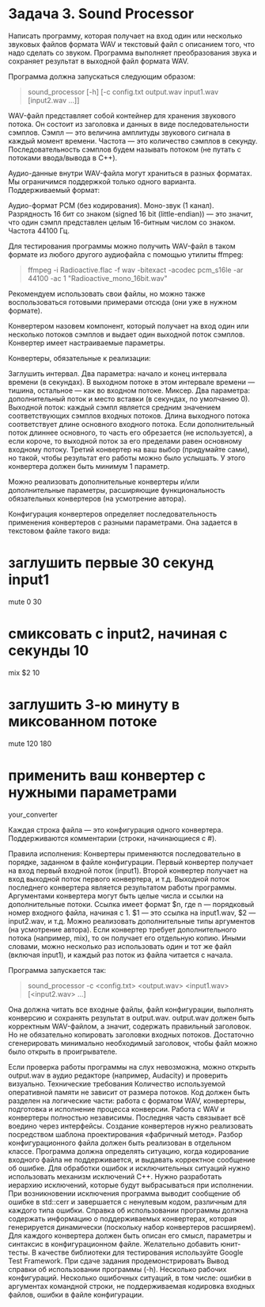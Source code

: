 # Задача 3. Sound Processor
Написать программу, которая получает на вход один или несколько звуковых файлов формата WAV и текстовый файл с описанием того, что надо сделать со звуком. Программа выполняет преобразования звука и сохраняет результат в выходной файл формата WAV.

Программа должна запускаться следующим образом:

> sound_processor [-h] [-c config.txt output.wav input1.wav [input2.wav …]]

WAV-файл представляет собой контейнер для хранения звукового потока. Он состоит из заголовка и данных в виде последовательности сэмплов. Сэмпл — это величина амплитуды звукового сигнала в каждый момент времени. Частота — это количество сэмплов в секунду. Последовательность сэмплов будем называть потоком (не путать с потоками ввода/вывода в C++).

Аудио-данные внутри WAV-файла могут храниться в разных форматах. Мы ограничимся поддержкой только одного варианта. Поддерживаемый формат:

Аудио-формат PCM (без кодирования).
Моно-звук (1 канал).
Разрядность 16 бит со знаком (signed 16 bit (little-endian)) — это значит, что один сэмпл представлен целым 16-битным числом со знаком.
Частота 44100 Гц.

Для тестирования программы можно получить WAV-файл в таком формате из любого другого аудиофайла с помощью утилиты ffmpeg:

> ffmpeg -i Radioactive.flac -f wav -bitexact -acodec pcm_s16le -ar 44100 -ac 1 "Radioactive_mono_16bit.wav"

Рекомендуем использовать свои файлы, но можно также воспользоваться готовыми примерами отсюда (они уже в нужном формате).

Конвертером назовем компонент, который получает на вход один или несколько потоков сэмплов и выдает один выходной поток сэмплов. Конвертер имеет настраиваемые параметры.

Конвертеры, обязательные к реализации:

Заглушить интервал. Два параметра: начало и конец интервала времени (в секундах). В выходном потоке в этом интервале времени — тишина, остальное — как во входном потоке.
Миксер. Два параметра: дополнительный поток и место вставки (в секундах, по умолчанию 0). Выходной поток: каждый сэмпл является средним значением соответствующих сэмплов входных потоков. Длина выходного потока соответствует длине основного входного потока. Eсли дополнительный поток длиннее основного, то часть его обрезается (не используется), а если короче, то выходной поток за его пределами равен основному входному потоку.
Третий конвертер на ваш выбор (придумайте сами), но такой, чтобы результат его работы можно было услышать. У этого конвертера должен быть минимум 1 параметр.

Можно реализовать дополнительные конвертеры и/или дополнительные параметры, расширяющие функциональность обязательных конвертеров (на усмотрение автора).

Конфигурация конвертеров определяет последовательность применения конвертеров с разными параметрами. Она задается в текстовом файле такого вида:

# заглушить первые 30 секунд input1
mute 0 30
# смиксовать с input2, начиная с секунды 10
mix $2 10
# заглушить 3-ю минуту в миксованном потоке
mute 120 180
# применить ваш конвертер с нужными параметрами
your_converter <parameters>

Каждая строка файла — это конфигурация одного конвертера. Поддерживаются комментарии (строки, начинающиеся с #).

Правила исполнения:
Конвертеры применяются последовательно в порядке, заданном в файле конфигурации.
Первый конвертер получает на вход первый входной поток (input1). Второй конвертер получает на вход выходной поток первого конвертера, и т.д.
Выходной поток последнего конвертера является результатом работы программы.
Аргументами конвертера могут быть целые числа и ссылки на дополнительные потоки. Ссылка имеет формат $n, где n — порядковый номер входного файла, начиная с 1. $1 — это ссылка на input1.wav, $2 — input2.wav, и т.д. Можно реализовать дополнительные типы аргументов (на усмотрение автора).
Если конвертер требует дополнительного потока (например, mix), то он получает его отдельную копию. Иными словами, можно несколько раз использовать один и тот же файл (включая input1), и каждый раз поток из файла читается с начала.

Программа запускается так:

> sound_processor -c <config.txt> <output.wav> <input1.wav> [<input2.wav> …]

Она должна читать все входные файлы, файл конфигурации, выполнять конверсию и сохранять результат в output.wav. output.wav должен быть корректным WAV-файлом, а значит, содержать правильный заголовок. Но не обязательно копировать заголовки входных потоков. Достаточно сгенерировать минимально необходимый заголовок, чтобы файл можно было открыть в проигрывателе.

Если проверка работы программы на слух невозможна, можно открыть output.wav в аудио редакторе (например, Audacity) и проверить визуально.
Технические требования
Количество используемой оперативной памяти не зависит от размера потоков. 
Код должен быть разделен на логические части: работа с форматом WAV, конвертеры, подготовка и исполнение процесса конверсии. Работа с WAV и конвертеры полностью независимы. Последняя часть связывает всё воедино через интерфейсы.
Создание конвертеров нужно реализовать посредством шаблона проектирования «фабричный метод». 
Разбор конфигурационного файла должен быть реализован в отдельном классе.
Программа должна определять ситуацию, когда кодирование входного файла не поддерживается, и выдавать корректное сообщение об ошибке. 
Для обработки ошибок и исключительных ситуаций нужно использовать механизм исключений C++. Нужно разработать иерархию исключений, которые будут выбрасываться при исполнении. При возникновении исключения программа выводит сообщение об ошибке в std::cerr и завершается с ненулевым кодом, различным для каждого типа ошибки.
Справка об использовании программы должна содержать информацию о поддерживаемых конвертерах, которая генерируется динамически (поскольку набор конвертеров расширяем). Для каждого конвертера должен быть описан его смысл, параметры и синтаксис в конфигурационном файле.
Желательно добавить юнит-тесты. В качестве библиотеки для тестирования используйте Google Test Framework.
При сдаче задания продемонстрировать
Вывод справки об использовании программы (-h).
Несколько рабочих конфигураций.
Несколько ошибочных ситуаций, в том числе:
ошибки в аргументах командной строки,
не поддерживаемая кодировка входных файлов,
ошибки в файле конфигурации.

